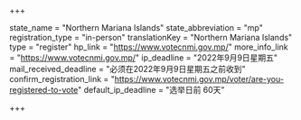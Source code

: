 +++

state_name = "Northern Mariana Islands"
state_abbreviation = "mp"
registration_type = "in-person"
translationKey = "Northern Mariana Islands"
type = "register"
hp_link = "https://www.votecnmi.gov.mp/"
more_info_link = "https://www.votecnmi.gov.mp/"
ip_deadline = "2022年9月9日星期五"
mail_received_deadline = "必须在2022年9月9日星期五之前收到"
confirm_registration_link = "https://www.votecnmi.gov.mp/voter/are-you-registered-to-vote"
default_ip_deadline = "选举日前 60天"

+++
